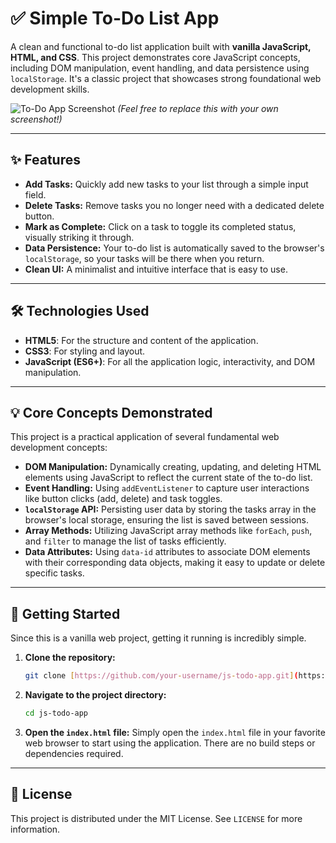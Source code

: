 # ✅ Simple To-Do List App

A clean and functional to-do list application built with **vanilla JavaScript, HTML, and CSS**. This project demonstrates core JavaScript concepts, including DOM manipulation, event handling, and data persistence using `localStorage`. It's a classic project that showcases strong foundational web development skills.

![To-Do App Screenshot](https://i.imgur.com/sC3vY3k.png)
*(Feel free to replace this with your own screenshot!)*

---

## ✨ Features

-   **Add Tasks:** Quickly add new tasks to your list through a simple input field.
-   **Delete Tasks:** Remove tasks you no longer need with a dedicated delete button.
-   **Mark as Complete:** Click on a task to toggle its completed status, visually striking it through.
-   **Data Persistence:** Your to-do list is automatically saved to the browser's `localStorage`, so your tasks will be there when you return.
-   **Clean UI:** A minimalist and intuitive interface that is easy to use.

---

## 🛠️ Technologies Used

-   **HTML5**: For the structure and content of the application.
-   **CSS3**: For styling and layout.
-   **JavaScript (ES6+)**: For all the application logic, interactivity, and DOM manipulation.

---

## 💡 Core Concepts Demonstrated

This project is a practical application of several fundamental web development concepts:

-   **DOM Manipulation:** Dynamically creating, updating, and deleting HTML elements using JavaScript to reflect the current state of the to-do list.
-   **Event Handling:** Using `addEventListener` to capture user interactions like button clicks (add, delete) and task toggles.
-   **`localStorage` API:** Persisting user data by storing the tasks array in the browser's local storage, ensuring the list is saved between sessions.
-   **Array Methods:** Utilizing JavaScript array methods like `forEach`, `push`, and `filter` to manage the list of tasks efficiently.
-   **Data Attributes:** Using `data-id` attributes to associate DOM elements with their corresponding data objects, making it easy to update or delete specific tasks.

---

## 🚀 Getting Started

Since this is a vanilla web project, getting it running is incredibly simple.

1.  **Clone the repository:**
    ```sh
    git clone [https://github.com/your-username/js-todo-app.git](https://github.com/your-username/js-todo-app.git)
    ```
2.  **Navigate to the project directory:**
    ```sh
    cd js-todo-app
    ```
3.  **Open the `index.html` file:**
    Simply open the `index.html` file in your favorite web browser to start using the application. There are no build steps or dependencies required.

---

## 📄 License

This project is distributed under the MIT License. See `LICENSE` for more information.
